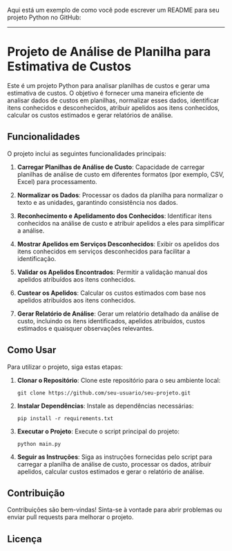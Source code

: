 Aqui está um exemplo de como você pode escrever um README para seu projeto Python no GitHub:

---

# Projeto de Análise de Planilha para Estimativa de Custos

Este é um projeto Python para analisar planilhas de custos e gerar uma estimativa de custos. O objetivo é fornecer uma maneira eficiente de analisar dados de custos em planilhas, normalizar esses dados, identificar itens conhecidos e desconhecidos, atribuir apelidos aos itens conhecidos, calcular os custos estimados e gerar relatórios de análise.

## Funcionalidades

O projeto inclui as seguintes funcionalidades principais:

1. **Carregar Planilhas de Análise de Custo**: Capacidade de carregar planilhas de análise de custo em diferentes formatos (por exemplo, CSV, Excel) para processamento.

2. **Normalizar os Dados**: Processar os dados da planilha para normalizar o texto e as unidades, garantindo consistência nos dados.

3. **Reconhecimento e Apelidamento dos Conhecidos**: Identificar itens conhecidos na análise de custo e atribuir apelidos a eles para simplificar a análise.

4. **Mostrar Apelidos em Serviços Desconhecidos**: Exibir os apelidos dos itens conhecidos em serviços desconhecidos para facilitar a identificação.

5. **Validar os Apelidos Encontrados**: Permitir a validação manual dos apelidos atribuídos aos itens conhecidos.

6. **Custear os Apelidos**: Calcular os custos estimados com base nos apelidos atribuídos aos itens conhecidos.

7. **Gerar Relatório de Análise**: Gerar um relatório detalhado da análise de custo, incluindo os itens identificados, apelidos atribuídos, custos estimados e quaisquer observações relevantes.

## Como Usar

Para utilizar o projeto, siga estas etapas:

1. **Clonar o Repositório**: Clone este repositório para o seu ambiente local:

   ```
   git clone https://github.com/seu-usuario/seu-projeto.git
   ```

2. **Instalar Dependências**: Instale as dependências necessárias:

   ```
   pip install -r requirements.txt
   ```

3. **Executar o Projeto**: Execute o script principal do projeto:

   ```
   python main.py
   ```

4. **Seguir as Instruções**: Siga as instruções fornecidas pelo script para carregar a planilha de análise de custo, processar os dados, atribuir apelidos, calcular custos estimados e gerar o relatório de análise.

## Contribuição

Contribuições são bem-vindas! Sinta-se à vontade para abrir problemas ou enviar pull requests para melhorar o projeto.

## Licença

